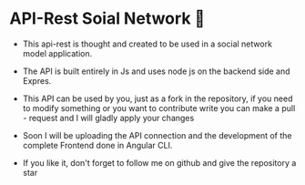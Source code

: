 # API-Rest Soial Network 💚

- This api-rest is thought and created to be used in a social network model application.

- The API is built entirely in Js and uses node js on the backend side and Expres.

- This API can be used by you, just as a fork in the repository, if you need to modify something or you want to contribute write you can make a pull - request and I will gladly apply your changes

- Soon I will be uploading the API connection and the development of the complete Frontend done in Angular CLI.

- If you like it, don't forget to follow me on github and give the repository a star


